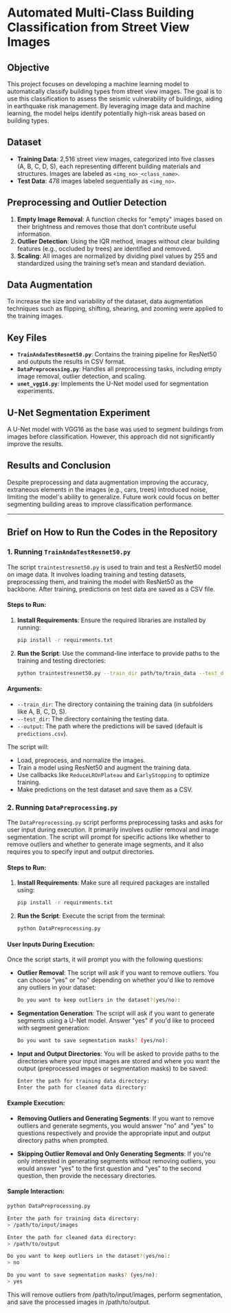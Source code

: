 # Automated Multi-Class Building Classification from Street View Images

## Objective
This project focuses on developing a machine learning model to automatically classify building types from street view images. The goal is to use this classification to assess the seismic vulnerability of buildings, aiding in earthquake risk management. By leveraging image data and machine learning, the model helps identify potentially high-risk areas based on building types.

## Dataset
- **Training Data**: 2,516 street view images, categorized into five classes (A, B, C, D, S), each representing different building materials and structures. Images are labeled as `<img_no>_<class_name>`.
- **Test Data**: 478 images labeled sequentially as `<img_no>`.

## Preprocessing and Outlier Detection
1. **Empty Image Removal**: A function checks for "empty" images based on their brightness and removes those that don’t contribute useful information.
2. **Outlier Detection**: Using the IQR method, images without clear building features (e.g., occluded by trees) are identified and removed.
3. **Scaling**: All images are normalized by dividing pixel values by 255 and standardized using the training set’s mean and standard deviation.

## Data Augmentation
To increase the size and variability of the dataset, data augmentation techniques such as flipping, shifting, shearing, and zooming were applied to the training images.

## Key Files
- **`TrainAndaTestResnet50.py`**: Contains the training pipeline for ResNet50 and outputs the results in CSV format.
- **`DataPreprocessing.py`**: Handles all preprocessing tasks, including empty image removal, outlier detection, and scaling.
- **`unet_vgg16.py`**: Implements the U-Net model used for segmentation experiments.

## U-Net Segmentation Experiment
A U-Net model with VGG16 as the base was used to segment buildings from images before classification. However, this approach did not significantly improve the results.

## Results and Conclusion
Despite preprocessing and data augmentation improving the accuracy, extraneous elements in the images (e.g., cars, trees) introduced noise, limiting the model's ability to generalize. Future work could focus on better segmenting building areas to improve classification performance.

---

## Brief on How to Run the Codes in the Repository

### 1. Running `TrainAndaTestResnet50.py`
The script `traintestresnet50.py` is used to train and test a ResNet50 model on image data. It involves loading training and testing datasets, preprocessing them, and training the model with ResNet50 as the backbone. After training, predictions on test data are saved as a CSV file.

#### Steps to Run:
1. **Install Requirements**: Ensure the required libraries are installed by running:
    ```bash
    pip install -r requirements.txt
    ```

2. **Run the Script**: Use the command-line interface to provide paths to the training and testing directories:
    ```bash
    python traintestresnet50.py --train_dir path/to/train_data --test_dir path/to/test_data --output path/to/output.csv
    ```

#### Arguments:
- `--train_dir`: The directory containing the training data (in subfolders like A, B, C, D, S).
- `--test_dir`: The directory containing the testing data.
- `--output`: The path where the predictions will be saved (default is `predictions.csv`).

The script will:
- Load, preprocess, and normalize the images.
- Train a model using ResNet50 and augment the training data.
- Use callbacks like `ReduceLROnPlateau` and `EarlyStopping` to optimize training.
- Make predictions on the test dataset and save them as a CSV.

### 2. Running `DataPreprocessing.py`
The `DataPreprocessing.py` script performs preprocessing tasks and asks for user input during execution. It primarily involves outlier removal and image segmentation. The script will prompt for specific actions like whether to remove outliers and whether to generate image segments, and it also requires you to specify input and output directories.

#### Steps to Run:
1. **Install Requirements**: Make sure all required packages are installed using:
    ```bash
    pip install -r requirements.txt
    ```

2. **Run the Script**: Execute the script from the terminal:
    ```bash
    python DataPreprocessing.py
    ```

#### User Inputs During Execution:
Once the script starts, it will prompt you with the following questions:

- **Outlier Removal**: The script will ask if you want to remove outliers. You can choose "yes" or "no" depending on whether you'd like to remove any outliers in your dataset:
    ```bash
   Do you want to keep outliers in the dataset?(yes/no):
    ```

- **Segmentation Generation**: The script will ask if you want to generate segments using a U-Net model. Answer "yes" if you'd like to proceed with segment generation:
    ```bash
   Do you want to save segmentation masks? (yes/no):
    ```

- **Input and Output Directories**: You will be asked to provide paths to the directories where your input images are stored and where you want the output (preprocessed images or segmentation masks) to be saved:
    ```bash
    Enter the path for training data directory:
    Enter the path for cleaned data directory:
    ```

#### Example Execution:
- **Removing Outliers and Generating Segments**: If you want to remove outliers and generate segments, you would answer "no" and "yes" to questions respectively and provide the appropriate input and output directory paths when prompted.

- **Skipping Outlier Removal and Only Generating Segments**: If you're only interested in generating segments without removing outliers, you would answer "yes" to the first question and "yes" to the second question, then provide the necessary directories.

#### Sample Interaction:
```bash
python DataPreprocessing.py

Enter the path for training data directory:
> /path/to/input/images

Enter the path for cleaned data directory:
> /path/to/output

Do you want to keep outliers in the dataset?(yes/no):
> no

Do you want to save segmentation masks? (yes/no):
> yes


```
This will remove outliers from /path/to/input/images, perform segmentation, and save the processed images in /path/to/output.
